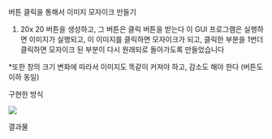 버튼 클릭을 통해서 이미지 모자이크 만들기

1) 20x 20 버튼을 생성하고, 그 버튼은 클릭 버튼을 받는다
이 GUI 프로그램은 실행하면 이미지가 실행되고, 이 이미지를 클릭하면 모자이크가 되고, 클릭한 부분을 1번더 클릭하면
모자이크 된 부분이 다시 원래되로 돌아가도록 만들었습니다

*또한 창의 크기 변화에 따라서 이미지도 똑같이 커져야 하고, 감소도 해야 한다 (버튼도 이하 동일)

구현한 방식 

<img src = "https://user-images.githubusercontent.com/34640735/73604688-0b1e2980-45d8-11ea-86e3-076387e46491.png"> </img>

결과물


